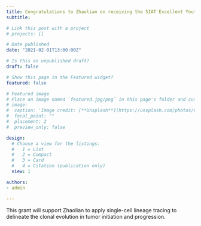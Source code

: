 ```yaml
---
title: Congratulations to Zhaolian on receiving the SIAT Excellent Youth Innovation Grant! (先进院优秀青年创新基金)
subtitle: 

# Link this post with a project
# projects: []

# Date published
date: "2021-02-01T13:00:00Z"

# Is this an unpublished draft?
draft: false

# Show this page in the Featured widget?
featured: false

# Featured image
# Place an image named `featured.jpg/png` in this page's folder and customize its options here.
# image:
#  caption: 'Image credit: [**Unsplash**](https://unsplash.com/photos/CpkOjOcXdUY)'
#  focal_point: ""
#  placement: 2
#  preview_only: false

design:
  # Choose a view for the listings:
  #   1 = List
  #   2 = Compact
  #   3 = Card
  #   4 = Citation (publication only)
  view: 1

authors:
- admin

---
```


This grant will support Zhaolian to apply single-cell lineage tracing to delineate the clonal evolution in tumor initiation and progression.
